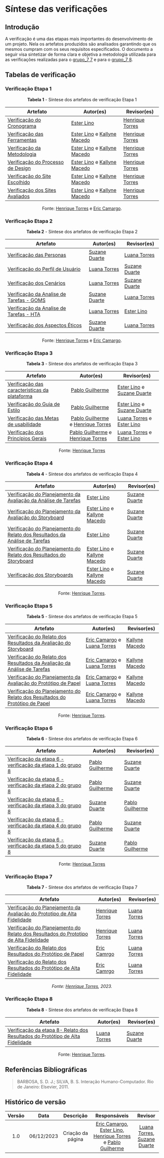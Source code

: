 # **Síntese das verificações**

## Introdução

A verificação é uma das etapas mais importantes do desenvolvimento de um projeto. Nela os artefatos produzidos são analisados garantindo que os mesmos cumpram com os seus requisitos especificados. O documento a seguir visa sintetizar de forma clara e objetiva a metodologia utilizada para as verificações realizadas para o [grupo_7 7](https://github.com/Interacao-Humano-Computador/2023.2-OnlineJudge) e para o [grupo_7 8](https://github.com/Interacao-Humano-Computador/2023.2-SEI-GDF).  


## Tabelas de verificação

### Verificação Etapa 1

<center>

**Tabela 1** - Síntese dos artefatos de verificação Etapa 1

| Artefato | Autor(es) | Revisor(es) |
|----------|-----------|-------------|
|   [Verificação do Cronograma](https://interacao-humano-computador.github.io/2023.2-OnlineJudge/verificacao/grupo_7_7/etapa_1/verificacao-cronogrma/)       |  [Ester Lino](https://github.com/esteerlino)       |     [Henrique Torres](https://github.com/henriqtorresl)        |
|   [Verificação das Ferramentas](https://interacao-humano-computador.github.io/2023.2-OnlineJudge/verificacao/grupo_7/etapa_1/verificacao-ferramentas/)       |     [Ester Lino](https://github.com/esteerlino) e [Kallyne Macedo](https://github.com/kalipassos)         |     [Henrique Torres](https://github.com/henriqtorresl)      |
|   [Verificação da Metodologia](https://interacao-humano-computador.github.io/2023.2-OnlineJudge/verificacao/grupo_7/etapa_1/verificacao-metodologia/)       | [Ester Lino](https://github.com/esteerlino) e [Kallyne Macedo](https://github.com/kalipassos) | [Henrique Torres](https://github.com/henriqtorresl) |
|   [Verificação do Processo de Design](https://interacao-humano-computador.github.io/2023.2-OnlineJudge/verificacao/grupo_7/etapa_1/verificacao-processo-design/)       | [Ester Lino](https://github.com/esteerlino) e [Kallyne Macedo](https://github.com/kalipassos) | [Henrique Torres](https://github.com/henriqtorresl) |
|   [Verificação do Site Escolhido](https://interacao-humano-computador.github.io/2023.2-OnlineJudge/verificacao/grupo_7/etapa_1/verificacao-site-escolhido/)       |  [Ester Lino](https://github.com/esteerlino) e [Kallyne Macedo](https://github.com/kalipassos) | [Henrique Torres](https://github.com/henriqtorresl) |
|   [Verificação dos Sites Avaliados](https://interacao-humano-computador.github.io/2023.2-OnlineJudge/verificacao/grupo_7/etapa_1/verificacao-sites-avaliados/)       |  [Ester Lino](https://github.com/esteerlino) e [Kallyne Macedo](https://github.com/kalipassos) | [Henrique Torres](https://github.com/henriqtorresl) |

Fonte: [Henrique Torres](https://github.com/henriqtorresl) e  [Eric Camargo](https://github.com/ericcs10).

</center>

### Verificação Etapa 2    

<center>

**Tabela 2** - Síntese dos artefatos de verificação Etapa 2

| Artefato | Autor(es) | Revisor(es) |
|----------|-----------|-------------|
|   [Verificação das Personas](https://interacao-humano-computador.github.io/2023.2-OnlineJudge/verificacao/grupo_7/etapa_2/verificacao-personas/#um-video-para-a-correcao-do-artefato-com-a-pessoa-que-fez-o-artefato-e-com-a-pessoa-que-fez-a-inspecao)       |     [Suzane Duarte](https://github.com/suzaneduarte)       |    [Luana Torres](https://github.com/luanatorress)       |
|   [Verificação do Perfil de Usuário](https://interacao-humano-computador.github.io/2023.2-OnlineJudge/verificacao/grupo_7/etapa_2/verificacao-perfil-usuario/)       |   [Luana Torres](https://github.com/luanatorress)       |    [Suzane Duarte](https://github.com/suzaneduarte)       |
|   [Verificação dos Cenários](https://interacao-humano-computador.github.io/2023.2-OnlineJudge/verificacao/grupo_7/etapa_2/verificacao-cenarios/)       |   [Luana Torres](https://github.com/luanatorress)       |    [Suzane Duarte](https://github.com/suzaneduarte)       |
|   [Verificação da Analise de Tarefas - GOMS](https://interacao-humano-computador.github.io/2023.2-OnlineJudge/verificacao/grupo_7/etapa_2/verificacao-analisetarefas-goms/)| [Suzane Duarte](https://github.com/suzaneduarte)       |    [Luana Torres](https://github.com/luanatorress)       |
|   [Verificação da Analise de Tarefas - HTA](https://interacao-humano-computador.github.io/2023.2-OnlineJudge/verificacao/grupo_7/etapa_2/verificacao-analisetarefas-hta/)       |    [Luana Torres](https://github.com/luanatorress)      |    [Ester Lino](https://github.com/esteerlino)        |
|   [Verificação dos Aspectos Éticos](https://interacao-humano-computador.github.io/2023.2-OnlineJudge/verificacao/grupo_7/etapa_2/verificacao-aspectos-eticos/)       |     [Suzane Duarte](https://github.com/suzaneduarte)       |    [Luana Torres](https://github.com/luanatorress)       |

Fonte: [Henrique Torres](https://github.com/henriqtorresl) e  [Eric Camargo](https://github.com/ericcs10).

</center>

### Verificação Etapa 3    

<center>

**Tabela 3** - Síntese dos artefatos de verificação Etapa 3

| Artefato | Autor(es) | Revisor(es) |
|----------|-----------|-------------|
|   [Verificação das caracteristicas da plataforma](https://interacao-humano-computador.github.io/2023.2-OnlineJudge/verificacao/grupo_7/etapa_3/verificacao-caracteristicas-plataforma/) |  [Pablo Guilherme](https://github.com/PabloJBS) |   [Ester Lino](https://github.com/esteerlino) e [Suzane Duarte](https://github.com/suzaneduarte) |
|   [Verificação do Guia de Estilo](https://interacao-humano-computador.github.io/2023.2-OnlineJudge/verificacao/grupo_7/etapa_3/verificacao-guia-estilo/)       |   [Pablo Guilherme](https://github.com/PabloJBS) |   [Ester Lino](https://github.com/esteerlino) e [Suzane Duarte](https://github.com/suzaneduarte) |
|   [Verificação das Metas de usabilidade](https://interacao-humano-computador.github.io/2023.2-OnlineJudge/verificacao/grupo_7/etapa_3/verificacao-metas-usabilidade/)       |       [Pablo Guilherme](https://github.com/PabloJBS) e [Henrique Torres](https://github.com/henriqtorresl)       |    [Luana Torres](https://github.com/luanatorress) e [Ester Lino](https://github.com/esteerlino)      |
|   [Verificação dos Princípios Gerais](https://interacao-humano-computador.github.io/2023.2-OnlineJudge/verificacao/grupo_7/etapa_3/verificacao-principios-gerais/)       |   [Pablo Guilherme](https://github.com/PabloJBS) e [Henrique Torres](https://github.com/henriqtorresl)     |    [Luana Torres](https://github.com/luanatorress) e [Ester Lino](https://github.com/esteerlino)      |

Fonte: [Henrique Torres](https://github.com/henriqtorresl)

</center>

### Verificação Etapa 4    

<center>

**Tabela 4** - Síntese dos artefatos de verificação Etapa 4

| Artefato | Autor(es) | Revisor(es) |
|----------|-----------|-------------|
|   [Verificação do Planejamento da Avaliação da Análise de Tarefas](https://interacao-humano-computador.github.io/2023.2-OnlineJudge/verificacao/grupo_7/etapa4/verificacao-planejamento-analise/)       | [Ester Lino](https://github.com/esteerlino) |  [Suzane Duarte](https://github.com/suzaneduarte) |
| [Verificação do Planejamento da Avaliação do Storyboard](https://interacao-humano-computador.github.io/2023.2-OnlineJudge/verificacao/grupo_7/etapa4/verificacao-planejamento-storyboard/)      | [Ester Lino](https://github.com/esteerlino) e [Kallyne Macedo](https://github.com/kalipassos)  |     [Suzane Duarte](https://github.com/suzaneduarte) |
| [Verificação do Planejamento do Relato dos Resultados da Análise de Tarefas](https://interacao-humano-computador.github.io/2023.2-OnlineJudge/verificacao/grupo_7/etapa_4/verificacao-planejamento-resultados-analise-tarefas/) | [Ester Lino](https://github.com/esteerlino) |  [Suzane Duarte](https://github.com/suzaneduarte) |
|  [Verificação do Planejamento do Relato dos Resultados do Storyboard](https://interacao-humano-computador.github.io/2023.2-OnlineJudge/verificacao/grupo_7/etapa_4/verificacao-planejamento-resultados-storyboard/)       |  [Ester Lino](https://github.com/esteerlino) e [Kallyne Macedo](https://github.com/kalipassos) |   [Suzane Duarte](https://github.com/suzaneduarte) |
| [Verificação dos Storyboards](https://interacao-humano-computador.github.io/2023.2-OnlineJudge/verificacao/grupo_7/etapa_4/verificacao-storyboards/)       |   [Ester Lino](https://github.com/esteerlino) e [Kallyne Macedo](https://github.com/kalipassos) |   [Suzane Duarte](https://github.com/suzaneduarte) |

Fonte: [Henrique Torres](https://github.com/henriqtorresl).

</center>

### Verificação Etapa 5    

<center>

**Tabela 5** - Síntese dos artefatos de verificação Etapa 5

| Artefato | Autor(es) | Revisor(es) |
|----------|-----------|-------------|
|   [Verificação do Relato dos Resultados da Avaliação do Storyboard](https://interacao-humano-computador.github.io/2023.2-OnlineJudge/verificacao/grupo_7/etapa_5/verificacao-relato-dos-resultados-dos-storyboard/)       |   [Eric Camargo](https://github.com/ericcs10) e [Luana Torres](https://github.com/luanatorress)  |  [Kallyne Macedo](https://github.com/kalipassos)  |
|   [Verificação do Relato dos Resultados da Avaliação da Análise de Tarefas](https://interacao-humano-computador.github.io/2023.2-OnlineJudge/verificacao/grupo_7/etapa_5/verificacao-relato-dos-resultados-analise-de-tarefas/)       |  [Eric Camargo](https://github.com/ericcs10) e [Luana Torres](https://github.com/luanatorress)  |  [Kallyne Macedo](https://github.com/kalipassos)  |
|   [Verificação do Planejamento da Avaliação do Protótipo de Papel](https://interacao-humano-computador.github.io/2023.2-OnlineJudge/verificacao/grupo_7/etapa_5/verificacao-planejamento-avaliacao-prototipo-de-papel/)       | [Eric Camargo](https://github.com/ericcs10) e [Luana Torres](https://github.com/luanatorress)  |  [Kallyne Macedo](https://github.com/kalipassos)  |
|   [Verificação do Planejamento do Relato dos Resultados do Protótipo de Papel](https://interacao-humano-computador.github.io/2023.2-OnlineJudge/verificacao/grupo_7/etapa5/verificacao-planejamento-relato-resultado-pp/)      | [Eric Camargo](https://github.com/ericcs10) e [Luana Torres](https://github.com/luanatorress)  |  [Kallyne Macedo](https://github.com/kalipassos)  |

Fonte: [Henrique Torres](https://github.com/henriqtorresl).

</center>

### Verificação Etapa 6    

<center>

**Tabela 6** - Síntese dos artefatos de verificação Etapa 6

| Artefato | Autor(es) | Revisor(es) |
|----------|-----------|-------------|
|   [Verificação da etapa 6 - verificação da etapa 1 do grupo 8](https://interacao-humano-computador.github.io/2023.2-OnlineJudge/verificacao/grupo_7/etapa_6/verificacao-verificacao-etapa1-gp8/) | [Pablo Guilherme](https://github.com/PabloJBS)  |   [Suzane Duarte](https://github.com/suzaneduarte)      |
|   [Verificação da etapa 6 - verificação da etapa 2 do grupo 8](https://interacao-humano-computador.github.io/2023.2-OnlineJudge/verificacao/grupo_7/etapa7/verificacao-planejamento-alta/)       | [Pablo Guilherme](https://github.com/PabloJBS)     |     [Suzane Duarte](https://github.com/suzaneduarte) |
|   [Verificação da etapa 6 - verificação da etapa 3 do grupo 8](https://interacao-humano-computador.github.io/2023.2-OnlineJudge/verificacao/grupo_7/etapa_6/verificacao-verificacao-etapa3-gp8/)      | [Suzane Duarte](https://github.com/suzaneduarte)     |    [Pablo Guilherme](https://github.com/PabloJBS) |
|   [Verificação da etapa 6 - verificação da etapa 4 do grupo 8](https://interacao-humano-computador.github.io/2023.2-OnlineJudge/verificacao/grupo_7/etapa_6/verificacao-verificacao-etapa4-gp8/)     |   [Pablo Guilherme](https://github.com/PabloJBS)     |     [Suzane Duarte](https://github.com/suzaneduarte) |
|   [Verificação da etapa 6 - verificação da etapa 5 do grupo 8](https://interacao-humano-computador.github.io/2023.2-OnlineJudge/verificacao/grupo_7/etapa_6/verificacao-verificacao-etapa5-gp8/)     |   [Suzane Duarte](https://github.com/suzaneduarte)     |    [Pablo Guilherme](https://github.com/PabloJBS) |

Fonte: [Henrique Torres](https://github.com/henriqtorresl)

</center>

### Verificação Etapa 7

<center>

**Tabela 7** - Síntese dos artefatos de verificação Etapa 7

| Artefato | Autor(es) | Revisor(es) |
|----------|-----------|-------------|
|   [Verificação do Planejamento da Avaliação do Prototipo de Alta Fidelidade](https://interacao-humano-computador.github.io/2023.2-OnlineJudge/verificacao/grupo_7/etapa_7/verificacao-planejamento-da-avaliacao-do-prototipo-de-alta-fidelidade/) | [Henrique Torres](https://github.com/henriqtorresl) | [Luana Torres](https://github.com/luanatorress)      |
|   [Verificação do Planejamento do Relato dos Resultados do Prototipo de Alta Fidelidade](https://interacao-humano-computador.github.io/2023.2-OnlineJudge/verificacao/grupo_7/etapa_7/verificacao-planejamento-relato-dos-resultados-prototipo-alta/)       | [Henrique Torres](https://github.com/henriqtorresl)| [Luana Torres](https://github.com/luanatorress)       |
|   [Verificação do Relato dos Resultados do Protótipo de Papel](https://interacao-humano-computador.github.io/2023.2-OnlineJudge/verificacao/grupo_7/etapa_7/verificacao-relato-dos-resultados-do-prototipo-de-papel/)            | [Eric Camrgo](https://github.com/ericcs10) | [Luana Torres](https://github.com/luanatorress)       |
|   [Verificação do Relato dos Resultados do Protótipo de Alta Fidelidade](https://interacao-humano-computador.github.io/2023.2-OnlineJudge/verificacao/grupo_7/etapa_7/verificacao-relato-resultados-prototipo-alta-fidelidade/)       | [Eric Camrgo](https://github.com/ericcs10) | [Luana Torres](https://github.com/luanatorress)      |

_Fonte: [Henrique Torres](https://github.com/henriqtorresl), 2023._

</center>

### Verificação Etapa 8  
  
<center>

**Tabela 8** - Síntese dos artefatos de verificação Etapa 8

| Artefato | Autor(es) | Revisor(es) |
|----------|-----------|-------------|
|   [Verificação da etapa 8- Relato dos Resultados do Protótipo de Alta Fidelidade](https://interacao-humano-computador.github.io/2023.2-OnlineJudge/verificacao/grupo_7/etapa_8/verificacao-relato-dos-resultados-prototipo-de-alta/) | [Luana Torres](https://github.com/luanatorress)       |    [Suzane Duarte](https://github.com/suzaneduarte)       |

Fonte: [Henrique Torres](https://github.com/henriqtorresl).

</center>



## Referências Bibliográficas

> BARBOSA, S. D. J.; SILVA, B. S. Interação Humano-Computador. Rio de Janeiro: Elsevier, 2011.


## Histórico de versão

| Versão |    Data    |                 Descrição                  |                   Responsáveis                    |                   Revisor                   |
| :----: | :--------: | :----------------------------------------: | :-----------------------------------------------: | :-----------------------------------------: |
|  1.0   | 06/12/2023 | Criação da página |[Eric Camargo](https://github.com/ericcs10), [Ester Lino](https://github.com/esteerlino), [Henrique Torres](https://github.com/henriqtorresl) e [Pablo Guilherme](https://github.com/PabloJBS) | [Luana Torres](https://github.com/luanatorress), [Suzane Duarte](https://github.com/suzaneduarte) |